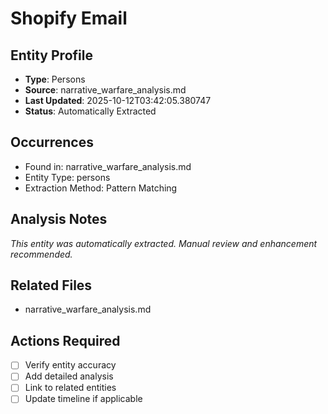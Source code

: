 # Shopify Email

## Entity Profile
- **Type**: Persons
- **Source**: narrative_warfare_analysis.md
- **Last Updated**: 2025-10-12T03:42:05.380747
- **Status**: Automatically Extracted

## Occurrences
- Found in: narrative_warfare_analysis.md
- Entity Type: persons
- Extraction Method: Pattern Matching

## Analysis Notes
*This entity was automatically extracted. Manual review and enhancement recommended.*

## Related Files
- narrative_warfare_analysis.md

## Actions Required
- [ ] Verify entity accuracy
- [ ] Add detailed analysis
- [ ] Link to related entities
- [ ] Update timeline if applicable
